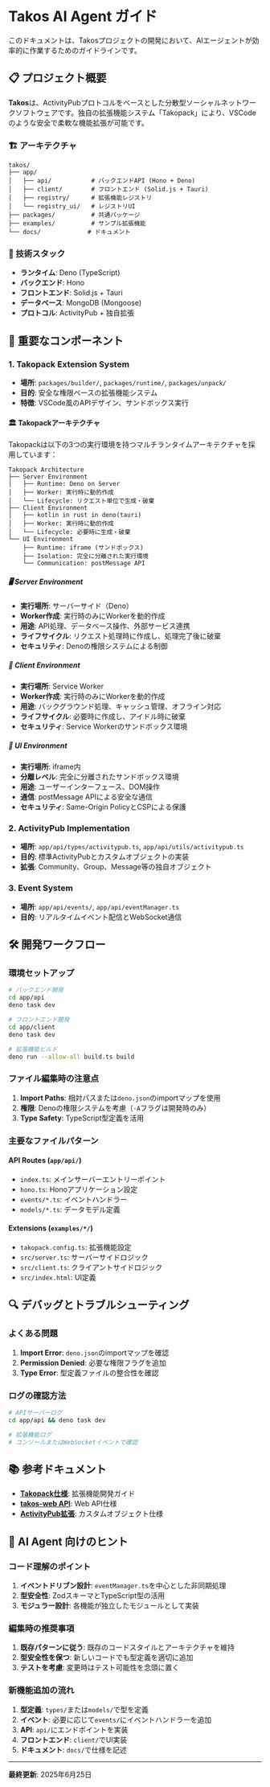 # Takos AI Agent ガイド

このドキュメントは、Takosプロジェクトの開発において、AIエージェントが効率的に作業するためのガイドラインです。

## 📋 プロジェクト概要

**Takos**は、ActivityPubプロトコルをベースとした分散型ソーシャルネットワークソフトウェアです。独自の拡張機能システム「Takopack」により、VSCodeのような安全で柔軟な機能拡張が可能です。

### 🏗️ アーキテクチャ

```
takos/
├── app/
│   ├── api/           # バックエンドAPI (Hono + Deno)
│   ├── client/        # フロントエンド (Solid.js + Tauri)
│   ├── registry/      # 拡張機能レジストリ
│   └── registry_ui/   # レジストリUI
├── packages/          # 共通パッケージ
├── examples/          # サンプル拡張機能
└── docs/             # ドキュメント
```

### 🔧 技術スタック

- **ランタイム**: Deno (TypeScript)
- **バックエンド**: Hono
- **フロントエンド**: Solid.js + Tauri
- **データベース**: MongoDB (Mongoose)
- **プロトコル**: ActivityPub + 独自拡張

## 🎯 重要なコンポーネント

### 1. Takopack Extension System
- **場所**: `packages/builder/`, `packages/runtime/`, `packages/unpack/`
- **目的**: 安全な権限ベースの拡張機能システム
- **特徴**: VSCode風のAPIデザイン、サンドボックス実行

#### 🏛️ Takopackアーキテクチャ

Takopackは以下の3つの実行環境を持つマルチランタイムアーキテクチャを採用しています：

```
Takopack Architecture
├── Server Environment
│   ├── Runtime: Deno on Server
│   ├── Worker: 実行時に動的作成
│   └── Lifecycle: リクエスト単位で生成・破棄
├── Client Environment  
│   ├── kotlin in rust in deno(tauri)
│   ├── Worker: 実行時に動的作成
│   └── Lifecycle: 必要時に生成・破棄
└── UI Environment
    ├── Runtime: iframe (サンドボックス)
    ├── Isolation: 完全に分離された実行環境
    └── Communication: postMessage API
```

##### 🖥️ Server Environment
- **実行場所**: サーバーサイド（Deno）
- **Worker作成**: 実行時のみにWorkerを動的作成
- **用途**: API処理、データベース操作、外部サービス連携
- **ライフサイクル**: リクエスト処理時に作成し、処理完了後に破棄
- **セキュリティ**: Denoの権限システムによる制御

##### 👤 Client Environment
- **実行場所**: Service Worker
- **Worker作成**: 実行時のみにWorkerを動的作成
- **用途**: バックグラウンド処理、キャッシュ管理、オフライン対応
- **ライフサイクル**: 必要時に作成し、アイドル時に破棄
- **セキュリティ**: Service Workerのサンドボックス環境

##### 🎨 UI Environment
- **実行場所**: iframe内
- **分離レベル**: 完全に分離されたサンドボックス環境
- **用途**: ユーザーインターフェース、DOM操作
- **通信**: postMessage APIによる安全な通信
- **セキュリティ**: Same-Origin PolicyとCSPによる保護

### 2. ActivityPub Implementation
- **場所**: `app/api/types/activitypub.ts`, `app/api/utils/activitypub.ts`
- **目的**: 標準ActivityPubとカスタムオブジェクトの実装
- **拡張**: Community、Group、Message等の独自オブジェクト

### 3. Event System
- **場所**: `app/api/events/`, `app/api/eventManager.ts`
- **目的**: リアルタイムイベント配信とWebSocket通信

## 🛠️ 開発ワークフロー

### 環境セットアップ

```bash
# バックエンド開発
cd app/api
deno task dev

# フロントエンド開発
cd app/client
deno task dev

# 拡張機能ビルド
deno run --allow-all build.ts build
```

### ファイル編集時の注意点

1. **Import Paths**: 相対パスまたは`deno.json`のimportマップを使用
2. **権限**: Denoの権限システムを考慮（`-A`フラグは開発時のみ）
3. **Type Safety**: TypeScript型定義を活用

### 主要なファイルパターン

#### API Routes (`app/api/`)
- `index.ts`: メインサーバーエントリーポイント
- `hono.ts`: Honoアプリケーション設定
- `events/*.ts`: イベントハンドラー
- `models/*.ts`: データモデル定義

#### Extensions (`examples/*/`)
- `takopack.config.ts`: 拡張機能設定
- `src/server.ts`: サーバーサイドロジック
- `src/client.ts`: クライアントサイドロジック
- `src/index.html`: UI定義

## 🔍 デバッグとトラブルシューティング

### よくある問題

1. **Import Error**: `deno.json`のimportマップを確認
2. **Permission Denied**: 必要な権限フラグを追加
3. **Type Error**: 型定義ファイルの整合性を確認

### ログの確認方法

```bash
# APIサーバーログ
cd app/api && deno task dev

# 拡張機能ログ
# コンソールまたはWebSocketイベントで確認
```

## 📚 参考ドキュメント

- **[Takopack仕様](./docs/takopack/)**: 拡張機能開発ガイド
- **[takos-web API](./docs/takos-web/)**: Web API仕様
- **[ActivityPub拡張](./docs/activityPub/)**: カスタムオブジェクト仕様

## 🤖 AI Agent 向けのヒント

### コード理解のポイント

1. **イベントドリブン設計**: `eventManager.ts`を中心とした非同期処理
2. **型安全性**: ZodスキーマとTypeScript型の活用
3. **モジュラー設計**: 各機能が独立したモジュールとして実装

### 編集時の推奨事項

1. **既存パターンに従う**: 既存のコードスタイルとアーキテクチャを維持
2. **型安全性を保つ**: 新しいコードでも型定義を適切に追加
3. **テストを考慮**: 変更時はテスト可能性を念頭に置く

### 新機能追加の流れ

1. **型定義**: `types/`または`models/`で型を定義
2. **イベント**: 必要に応じて`events/`にイベントハンドラーを追加
3. **API**: `api/`にエンドポイントを実装
4. **フロントエンド**: `client/`でUI実装
5. **ドキュメント**: `docs/`で仕様を記述

---

**最終更新**: 2025年6月25日
